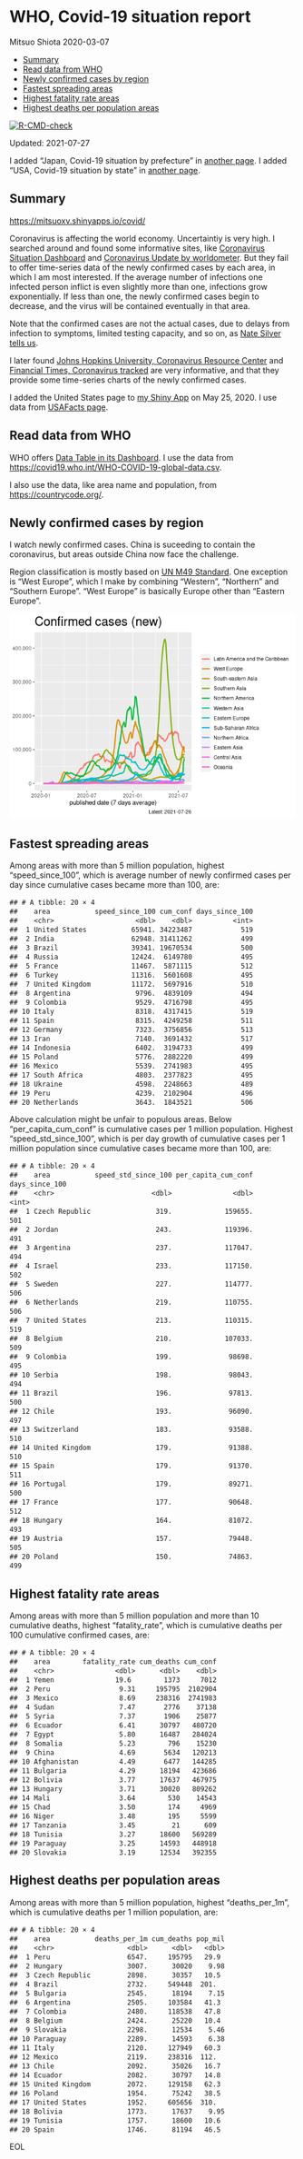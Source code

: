 WHO, Covid-19 situation report
================
Mitsuo Shiota
2020-03-07

-   [Summary](#summary)
-   [Read data from WHO](#read-data-from-who)
-   [Newly confirmed cases by region](#newly-confirmed-cases-by-region)
-   [Fastest spreading areas](#fastest-spreading-areas)
-   [Highest fatality rate areas](#highest-fatality-rate-areas)
-   [Highest deaths per population
    areas](#highest-deaths-per-population-areas)

<!-- badges: start -->

[![R-CMD-check](https://github.com/mitsuoxv/covid/workflows/R-CMD-check/badge.svg)](https://github.com/mitsuoxv/covid/actions)
<!-- badges: end -->

Updated: 2021-07-27

I added “Japan, Covid-19 situation by prefecture” in [another
page](Japan.md). I added “USA, Covid-19 situation by state” in [another
page](USA.md).

## Summary

<https://mitsuoxv.shinyapps.io/covid/>

Coronavirus is affecting the world economy. Uncertaintiy is very high. I
searched around and found some informative sites, like [Coronavirus
Situation
Dashboard](https://who.maps.arcgis.com/apps/opsdashboard/index.html#/c88e37cfc43b4ed3baf977d77e4a0667)
and [Coronavirus Update by
worldometer](https://www.worldometers.info/coronavirus/). But they fail
to offer time-series data of the newly confirmed cases by each area, in
which I am most interested. If the average number of infections one
infected person inflict is even slightly more than one, infections grow
exponentially. If less than one, the newly confirmed cases begin to
decrease, and the virus will be contained eventually in that area.

Note that the confirmed cases are not the actual cases, due to delays
from infection to symptoms, limited testing capacity, and so on, as
[Nate Silver tells
us](https://fivethirtyeight.com/features/coronavirus-case-counts-are-meaningless/).

I later found [Johns Hopkins University, Coronavirus Resource
Center](https://coronavirus.jhu.edu/) and [Financial Times, Coronavirus
tracked](https://www.ft.com/content/a26fbf7e-48f8-11ea-aeb3-955839e06441)
are very informative, and that they provide some time-series charts of
the newly confirmed cases.

I added the United States page to [my Shiny
App](https://mitsuoxv.shinyapps.io/covid/) on May 25, 2020. I use data
from [USAFacts
page](https://usafacts.org/visualizations/coronavirus-covid-19-spread-map/).

## Read data from WHO

WHO offers [Data Table in its Dashboard](https://covid19.who.int/table).
I use the data from
<https://covid19.who.int/WHO-COVID-19-global-data.csv>.

I also use the data, like area name and population, from
<https://countrycode.org/>.

## Newly confirmed cases by region

I watch newly confirmed cases. China is suceeding to contain the
coronavirus, but areas outside China now face the challenge.

Region classification is mostly based on [UN M49
Standard](https://unstats.un.org/unsd/methodology/m49/). One exception
is “West Europe”, which I make by combining “Western”, “Northern” and
“Southern Europe”. “West Europe” is basically Europe other than “Eastern
Europe”.

![](README_files/figure-gfm/chart-1.png)<!-- -->

## Fastest spreading areas

Among areas with more than 5 million population, highest
“speed\_since\_100”, which is average number of newly confirmed cases
per day since cumulative cases became more than 100, are:

    ## # A tibble: 20 × 4
    ##    area           speed_since_100 cum_conf days_since_100
    ##    <chr>                    <dbl>    <dbl>          <int>
    ##  1 United States           65941. 34223487            519
    ##  2 India                   62948. 31411262            499
    ##  3 Brazil                  39341. 19670534            500
    ##  4 Russia                  12424.  6149780            495
    ##  5 France                  11467.  5871115            512
    ##  6 Turkey                  11316.  5601608            495
    ##  7 United Kingdom          11172.  5697916            510
    ##  8 Argentina                9796.  4839109            494
    ##  9 Colombia                 9529.  4716798            495
    ## 10 Italy                    8318.  4317415            519
    ## 11 Spain                    8315.  4249258            511
    ## 12 Germany                  7323.  3756856            513
    ## 13 Iran                     7140.  3691432            517
    ## 14 Indonesia                6402.  3194733            499
    ## 15 Poland                   5776.  2882220            499
    ## 16 Mexico                   5539.  2741983            495
    ## 17 South Africa             4803.  2377823            495
    ## 18 Ukraine                  4598.  2248663            489
    ## 19 Peru                     4239.  2102904            496
    ## 20 Netherlands              3643.  1843521            506

Above calculation might be unfair to populous areas. Below
“per\_capita\_cum\_conf” is cumulative cases per 1 million population.
Highest “speed\_std\_since\_100”, which is per day growth of cumulative
cases per 1 million population since cumulative cases became more than
100, are:

    ## # A tibble: 20 × 4
    ##    area           speed_std_since_100 per_capita_cum_conf days_since_100
    ##    <chr>                        <dbl>               <dbl>          <int>
    ##  1 Czech Republic                319.             159655.            501
    ##  2 Jordan                        243.             119396.            491
    ##  3 Argentina                     237.             117047.            494
    ##  4 Israel                        233.             117150.            502
    ##  5 Sweden                        227.             114777.            506
    ##  6 Netherlands                   219.             110755.            506
    ##  7 United States                 213.             110315.            519
    ##  8 Belgium                       210.             107033.            509
    ##  9 Colombia                      199.              98698.            495
    ## 10 Serbia                        198.              98043.            494
    ## 11 Brazil                        196.              97813.            500
    ## 12 Chile                         193.              96090.            497
    ## 13 Switzerland                   183.              93588.            510
    ## 14 United Kingdom                179.              91388.            510
    ## 15 Spain                         179.              91370.            511
    ## 16 Portugal                      179.              89271.            500
    ## 17 France                        177.              90648.            512
    ## 18 Hungary                       164.              81072.            493
    ## 19 Austria                       157.              79448.            505
    ## 20 Poland                        150.              74863.            499

## Highest fatality rate areas

Among areas with more than 5 million population and more than 10
cumulative deaths, highest “fatality\_rate”, which is cumulative deaths
per 100 cumulative confirmed cases, are:

    ## # A tibble: 20 × 4
    ##    area        fatality_rate cum_deaths cum_conf
    ##    <chr>               <dbl>      <dbl>    <dbl>
    ##  1 Yemen               19.6        1373     7012
    ##  2 Peru                 9.31     195795  2102904
    ##  3 Mexico               8.69     238316  2741983
    ##  4 Sudan                7.47       2776    37138
    ##  5 Syria                7.37       1906    25877
    ##  6 Ecuador              6.41      30797   480720
    ##  7 Egypt                5.80      16487   284024
    ##  8 Somalia              5.23        796    15230
    ##  9 China                4.69       5634   120213
    ## 10 Afghanistan          4.49       6477   144285
    ## 11 Bulgaria             4.29      18194   423686
    ## 12 Bolivia              3.77      17637   467975
    ## 13 Hungary              3.71      30020   809262
    ## 14 Mali                 3.64        530    14543
    ## 15 Chad                 3.50        174     4969
    ## 16 Niger                3.48        195     5599
    ## 17 Tanzania             3.45         21      609
    ## 18 Tunisia              3.27      18600   569289
    ## 19 Paraguay             3.25      14593   448918
    ## 20 Slovakia             3.19      12534   392355

## Highest deaths per population areas

Among areas with more than 5 million population, highest
“deaths\_per\_1m”, which is cumulative deaths per 1 million population,
are:

    ## # A tibble: 20 × 4
    ##    area           deaths_per_1m cum_deaths pop_mil
    ##    <chr>                  <dbl>      <dbl>   <dbl>
    ##  1 Peru                   6547.     195795   29.9 
    ##  2 Hungary                3007.      30020    9.98
    ##  3 Czech Republic         2898.      30357   10.5 
    ##  4 Brazil                 2732.     549448  201.  
    ##  5 Bulgaria               2545.      18194    7.15
    ##  6 Argentina              2505.     103584   41.3 
    ##  7 Colombia               2480.     118538   47.8 
    ##  8 Belgium                2424.      25220   10.4 
    ##  9 Slovakia               2298.      12534    5.46
    ## 10 Paraguay               2289.      14593    6.38
    ## 11 Italy                  2120.     127949   60.3 
    ## 12 Mexico                 2119.     238316  112.  
    ## 13 Chile                  2092.      35026   16.7 
    ## 14 Ecuador                2082.      30797   14.8 
    ## 15 United Kingdom         2072.     129158   62.3 
    ## 16 Poland                 1954.      75242   38.5 
    ## 17 United States          1952.     605656  310.  
    ## 18 Bolivia                1773.      17637    9.95
    ## 19 Tunisia                1757.      18600   10.6 
    ## 20 Spain                  1746.      81194   46.5

EOL
